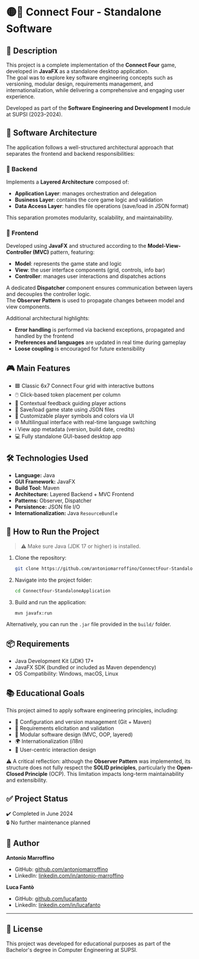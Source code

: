 # 🟡🔴 Connect Four - Standalone Software

## 🧩 Description

This project is a complete implementation of the **Connect Four** game, developed in **JavaFX** as a standalone desktop application.  
The goal was to explore key software engineering concepts such as versioning, modular design, requirements management, and internationalization, while delivering a comprehensive and engaging user experience.

Developed as part of the **Software Engineering and Development I** module at SUPSI (2023–2024).

## 🧱 Software Architecture

The application follows a well-structured architectural approach that separates the frontend and backend responsibilities:

### 🔧 Backend

Implements a **Layered Architecture** composed of:

- **Application Layer**: manages orchestration and delegation
- **Business Layer**: contains the core game logic and validation
- **Data Access Layer**: handles file operations (save/load in JSON format)

This separation promotes modularity, scalability, and maintainability.

### 🎨 Frontend

Developed using **JavaFX** and structured according to the **Model-View-Controller (MVC)** pattern, featuring:

- **Model**: represents the game state and logic
- **View**: the user interface components (grid, controls, info bar)
- **Controller**: manages user interactions and dispatches actions

A dedicated **Dispatcher** component ensures communication between layers and decouples the controller logic.  
The **Observer Pattern** is used to propagate changes between model and view components.

Additional architectural highlights:

- **Error handling** is performed via backend exceptions, propagated and handled by the frontend
- **Preferences and languages** are updated in real time during gameplay
- **Loose coupling** is encouraged for future extensibility

## 🎮 Main Features

- 🟦 Classic 6x7 Connect Four grid with interactive buttons
- 🖱️ Click-based token placement per column
- 💬 Contextual feedback guiding player actions
- 💾 Save/load game state using JSON files
- 🎨 Customizable player symbols and colors via UI
- 🌐 Multilingual interface with real-time language switching
- ℹ️ View app metadata (version, build date, credits)
- 💻 Fully standalone GUI-based desktop app

## 🛠️ Technologies Used

- **Language:** Java
- **GUI Framework:** JavaFX
- **Build Tool:** Maven
- **Architecture:** Layered Backend + MVC Frontend
- **Patterns:** Observer, Dispatcher
- **Persistence:** JSON file I/O
- **Internationalization:** Java `ResourceBundle`

## 🚀 How to Run the Project

> ⚠️ Make sure Java (JDK 17 or higher) is installed.

1. Clone the repository:
   ```bash
   git clone https://github.com/antoniomarroffino/ConnectFour-StandaloneApplication.git
   ```
2. Navigate into the project folder:
   ```bash
   cd ConnectFour-StandaloneApplication
   ```
3. Build and run the application:
   ```bash
   mvn javafx:run
   ```

Alternatively, you can run the `.jar` file provided in the `build/` folder.

## 📦 Requirements

- Java Development Kit (JDK) 17+
- JavaFX SDK (bundled or included as Maven dependency)
- OS Compatibility: Windows, macOS, Linux

## 📚 Educational Goals

This project aimed to apply software engineering principles, including:

- 📁 Configuration and version management (Git + Maven)
- 🧾 Requirements elicitation and validation
- 🧱 Modular software design (MVC, OOP, layered)
- 🌍 Internationalization (i18n)
- 👤 User-centric interaction design

⚠️ A critical reflection: although the **Observer Pattern** was implemented, its structure does not fully respect the **SOLID principles**, particularly the **Open-Closed Principle** (OCP). This limitation impacts long-term maintainability and extensibility.

## ✅ Project Status

✔️ Completed in June 2024  
🔒 No further maintenance planned

## 👤 Author

**Antonio Marroffino**
- GitHub: [github.com/antoniomarroffino](https://github.com/antoniomarroffino)
- LinkedIn: [linkedin.com/in/antonio-marroffino](https://www.linkedin.com/in/antoniomarroffino)

**Luca Fantò**
- GitHub: [github.com/lucafanto](https://github.com/LuCaFaNtO)
- LinkedIn: [linkedin.com/in/lucafanto](https://www.linkedin.com/in/luca-fant%C3%B2-14197232a/)

---

## 📜 License

This project was developed for educational purposes as part of the Bachelor's degree in Computer Engineering at SUPSI.
